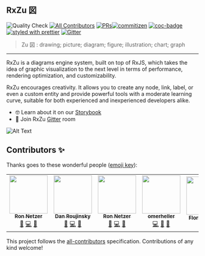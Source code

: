 ## RxZu 図

>

![Quality Check](https://github.com/DanielNetzer/rxzu/workflows/Quality%20Check/badge.svg)<!-- ALL-CONTRIBUTORS-BADGE:START - Do not remove or modify this section --> [![All Contributors](https://img.shields.io/badge/all_contributors-6-orange.svg?style=flat-square)](#contributors-)<!-- ALL-CONTRIBUTORS-BADGE:END --> [![PRs](https://img.shields.io/badge/PRs-welcome-brightgreen.svg)](https://github.com/DanielNetzer/rxzu)[![commitizen](https://img.shields.io/badge/commitizen-friendly-brightgreen.svg)](http://commitizen.github.io/cz-cli/) [![coc-badge](https://img.shields.io/badge/codeof-conduct-ff69b4.svg)](https://github.com/DanielNetzer/rxzu/blob/main/CODE_OF_CONDUCT.md) [![styled with prettier](https://img.shields.io/badge/styled_with-prettier-ff69b4.svg)](https://github.com/prettier/prettier) [![Gitter](https://badges.gitter.im/rxzu-diagrams/community.svg)](https://gitter.im/rxzu-diagrams/community?utm_source=badge&utm_medium=badge&utm_campaign=pr-badge)

> Zu 図 : drawing; picture; diagram; figure; illustration; chart; graph

---

RxZu is a diagrams engine system, built on top of RxJS, which takes the idea of graphic visualization to the next level in terms of performance, rendering optimization, and customizability.

RxZu encourages creativity. It allows you to create any node, link, label, or even a custom entity and provide powerful tools with a moderate learning curve, suitable for both experienced and inexperienced developers alike.

- 🤓 Learn about it on our [Storybook](https://DanielNetzer.github.io/rxzu)
- 🍄 Join RxZu [Gitter](https://gitter.im/rxzu-diagrams/community) room

![Alt Text](https://github.com/DanielNetzer/rxzu/raw/main/assets/draganddropexample.gif)

## Contributors ✨

Thanks goes to these wonderful people ([emoji key](https://allcontributors.org/docs/en/emoji-key)):

<!-- ALL-CONTRIBUTORS-LIST:START - Do not remove or modify this section -->
<!-- prettier-ignore-start -->
<!-- markdownlint-disable -->
<table>
  <tr>
    <td align="center"><a href="https://github.com/DanielNetzer"><img src="https://avatars2.githubusercontent.com/u/1116785?v=4?s=100" width="100px;" alt=""/><br /><sub><b>Ron Netzer</b></sub></a><br /><a href="https://github.com/DanielNetzer/rxzu/commits?author=DanielNetzer" title="Documentation">📖</a> <a href="https://github.com/DanielNetzer/rxzu/commits?author=DanielNetzer" title="Code">💻</a> <a href="#ideas-DanielNetzer" title="Ideas, Planning, & Feedback">🤔</a></td>
    <td align="center"><a href="https://github.com/danzrou"><img src="https://avatars3.githubusercontent.com/u/6433766?v=4?s=100" width="100px;" alt=""/><br /><sub><b>Dan Roujinsky</b></sub></a><br /><a href="https://github.com/DanielNetzer/rxzu/commits?author=danzrou" title="Documentation">📖</a> <a href="https://github.com/DanielNetzer/rxzu/commits?author=danzrou" title="Code">💻</a> <a href="#ideas-danzrou" title="Ideas, Planning, & Feedback">🤔</a></td>
    <td align="center"><a href="https://github.com/ronnetzer"><img src="https://avatars2.githubusercontent.com/u/1116785?v=4?s=100" width="100px;" alt=""/><br /><sub><b>Ron Netzer</b></sub></a><br /><a href="https://github.com/DanielNetzer/rxzu/commits?author=ronnetzer" title="Documentation">📖</a> <a href="https://github.com/DanielNetzer/rxzu/commits?author=ronnetzer" title="Code">💻</a> <a href="#ideas-ronnetzer" title="Ideas, Planning, & Feedback">🤔</a></td>
    <td align="center"><a href="https://github.com/omerheller"><img src="https://avatars0.githubusercontent.com/u/18534185?v=4?s=100" width="100px;" alt=""/><br /><sub><b>omerheller</b></sub></a><br /><a href="https://github.com/DanielNetzer/rxzu/commits?author=omerheller" title="Code">💻</a> <a href="#ideas-omerheller" title="Ideas, Planning, & Feedback">🤔</a> <a href="https://github.com/DanielNetzer/rxzu/commits?author=omerheller" title="Documentation">📖</a></td>
    <td align="center"><a href="http://www.florianeichin.de"><img src="https://avatars.githubusercontent.com/u/30117747?v=4?s=100" width="100px;" alt=""/><br /><sub><b>Florian Eichin</b></sub></a><br /><a href="https://github.com/DanielNetzer/rxzu/commits?author=florianeichin" title="Documentation">📖</a></td>
    <td align="center"><a href="https://github.com/yaelrabi"><img src="https://avatars.githubusercontent.com/u/75570026?v=4?s=100" width="100px;" alt=""/><br /><sub><b>yaelrabi</b></sub></a><br /><a href="https://github.com/DanielNetzer/rxzu/commits?author=yaelrabi" title="Code">💻</a></td>
    <td align="center"><a href="https://github.com/Lihovod"><img src="https://avatars.githubusercontent.com/u/7195708?v=4?s=100" width="100px;" alt=""/><br /><sub><b>0</b></sub></a><br /><a href="https://github.com/DanielNetzer/rxzu/commits?author=Lihovod" title="Code">💻</a></td>
  </tr>
</table>

<!-- markdownlint-restore -->
<!-- prettier-ignore-end -->

<!-- ALL-CONTRIBUTORS-LIST:END -->

This project follows the [all-contributors](https://github.com/all-contributors/all-contributors) specification. Contributions of any kind welcome!
